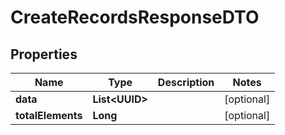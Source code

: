 

# CreateRecordsResponseDTO


## Properties

| Name | Type | Description | Notes |
|------------ | ------------- | ------------- | -------------|
|**data** | **List&lt;UUID&gt;** |  |  [optional] |
|**totalElements** | **Long** |  |  [optional] |



